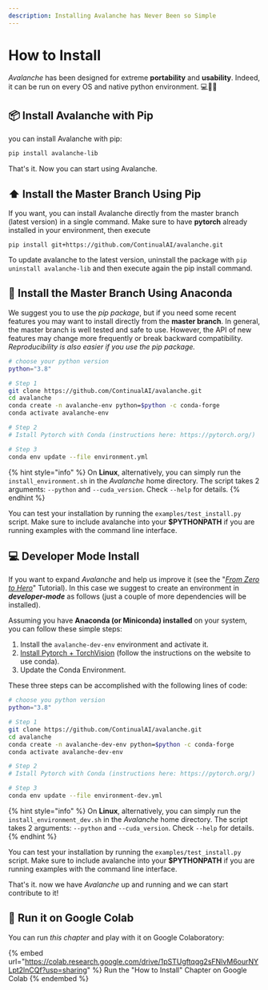 ```yaml
---
description: Installing Avalanche has Never Been so Simple
---
```


# How to Install

_Avalanche_ has been designed for extreme **portability** and **usability**. Indeed, it can be run on every OS and native python environment. 💻🍎🐧

## 📦 Install Avalanche with Pip

you can install Avalanche with pip:

```bash
pip install avalanche-lib
```

That's it. Now you can start using Avalanche.

## ⬆️ Install the Master Branch Using Pip

If you want, you can install Avalanche directly from the master branch (latest version) in a single command. Make sure to have **pytorch** already installed in your environment, then execute

```shell
pip install git+https://github.com/ContinualAI/avalanche.git
```

To update avalanche to the latest version, uninstall the package with `pip uninstall avalanche-lib` and then execute again the pip install command.

## 🐍 Install the Master Branch Using Anaconda

We suggest you to use the _pip package_, but if you need some recent features you may want to install directly from the **master branch**. In general, the master branch is well tested and safe to use. However, the API of new features may change more frequently or break backward compatibility. _Reproducibility is also easier if you use the pip package._

```bash
# choose your python version
python="3.8"

# Step 1
git clone https://github.com/ContinualAI/avalanche.git
cd avalanche
conda create -n avalanche-env python=$python -c conda-forge
conda activate avalanche-env

# Step 2
# Istall Pytorch with Conda (instructions here: https://pytorch.org/)

# Step 3
conda env update --file environment.yml
```

{% hint style="info" %}
On **Linux**, alternatively, you can simply run the `install_environment.sh` in the _Avalanche_ home directory. The script takes 2 arguments: `--python` and `--cuda_version`. Check `--help` for details.
{% endhint %}

You can test your installation by running the `examples/test_install.py` script. Make sure to include avalanche into your **$PYTHONPATH** if you are running examples with the command line interface.

## 💻 Developer Mode Install

If you want to expand _Avalanche_ and help us improve it (see the "[_From Zero to Hero_](../from-zero-to-hero-tutorial/03\_benchmarks.md)" Tutorial). In this case we suggest to create an environment in _**developer-mode**_ as follows (just a couple of more dependencies will be installed).

Assuming you have **Anaconda (or Miniconda) installed** on your system, you can follow these simple steps:

1. Install the `avalanche-dev-env` environment and activate it.
2. [Install Pytorch + TorchVision](https://pytorch.org) (follow the instructions on the website to use conda).
3. Update the Conda Environment.

These three steps can be accomplished with the following lines of code:

```bash
# choose you python version
python="3.8"

# Step 1
git clone https://github.com/ContinualAI/avalanche.git
cd avalanche
conda create -n avalanche-dev-env python=$python -c conda-forge
conda activate avalanche-dev-env

# Step 2
# Istall Pytorch with Conda (instructions here: https://pytorch.org/)

# Step 3
conda env update --file environment-dev.yml
```

{% hint style="info" %}
On **Linux**, alternatively, you can simply run the `install_environment_dev.sh` in the _Avalanche_ home directory. The script takes 2 arguments: `--python` and `--cuda_version`. Check `--help` for details.
{% endhint %}

You can test your installation by running the `examples/test_install.py` script. Make sure to include avalanche into your **$PYTHONPATH** if you are running examples with the command line interface.

That's it. now we have _Avalanche_ up and running and we can start contribute to it!

## 🤝 Run it on Google Colab

You can run _this chapter_ and play with it on Google Colaboratory:

{% embed url="https://colab.research.google.com/drive/1pSTUgftqqg2sFNlvM6ourNYLpt2lnCQf?usp=sharing" %}
Run the "How to Install" Chapter on Google Colab
{% endembed %}
